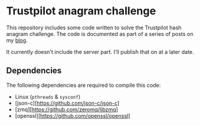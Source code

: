 # Trustpilot anagram challenge #

This repository includes some code written to solve the Trustpilot hash anagram
challenge. The code is documented as part of a series of posts on my
[blog][blog].

It currently doesn't include the server part. I'll publish that on at a later
date.

## Dependencies ##

The following dependencies are required to compile this code:

- Linux (`pthreads` & `sysconf`)
- [json-c][https://github.com/json-c/json-c]
- [zmq][https://github.com/zeromq/libzmq]
- [openssl][https://github.com/openssl/openssl]

[blog]: https://blog.wedrop.it/tags.html#anagram-ref
